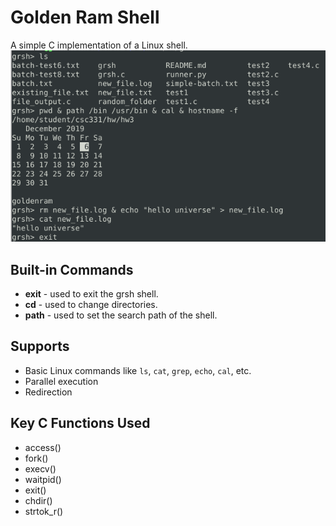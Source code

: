 ﻿# Golden Ram Shell
 A simple C implementation of a Linux shell.
 ![Grsh Shell Demonstration](https://github.com/KumarUniverse/Golden-Ram-Shell/blob/master/grsh-shell-example.png)

## Built-in Commands
- **exit** - used to exit the grsh shell.
- **cd** - used to change directories.
- **path** - used to set the search path of the shell.

## Supports
- Basic Linux commands like `ls`, `cat`, `grep`, `echo`, `cal`, etc.
- Parallel execution
- Redirection

## Key C Functions Used
- access()
- fork()
- execv()
- waitpid()
- exit()
- chdir()
- strtok_r()
